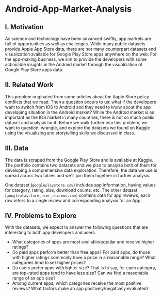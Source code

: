 # Android-App-Market-Analysis

## I. Motivation

As science and technology have been advanced swiftly, app markets are full of opportunities as well as challenges. While many public datasets provide Apple App Store data, there are not many counterpart datasets and visualization available for Google Play Store apps anywhere on the web. For the app-making business, we aim to provide the developers with some actionable insights in the Android market through the visualization of Google Play Store apps data.

## II. Related Work
This problem originated from some articles about the Apple Store policy conflicts that we read. Then a question occurs to us: what if the developers want to switch from IOS to Android and they need to know about the app developing situation in the Android market? While the Android market is as important as the IOS market in many countries, there is not so much public dataset and analysis for it. Before we walk further into this problem, we want to question, wrangle, and explore the datasets we found on Kaggle using the visualizing and storytelling skills we discussed in class.

## III. Data

The data is scraped from the Google Play Store and is available at Kaggle. The portfolio contains two datasets and we plan to analyze both of them for developing a comprehensive data exploration. Therefore, the data we use is spread across two tables and we'll join them together in further analysis.

One dataset (`googleplaystore.csv`) includes app information, having values for category, rating, size, download counts. etc. The other dataset (`googleplaystore_user_reviews.csv`) contains data for app reviews, each row refers to a single review and corresponding analysis for an App.

## IV. Problems to Explore

With the datasets, we expect to answer the following questions that are interesting to both app developers and users.
- What categories of apps are most available/popular and receive higher ratings?
- Do paid apps perform better than free apps? For paid apps, do those with higher ratings commonly have a price in a reasonable range? What categories tend to set higher prices?
- Do users prefer apps with lighter size? That is to say, for each category, are top-rated apps tend to have less size? Can we find a reasonable range of an app size?
- Among current apps, which categories receive the most positive reviews? What factors make an app positively/negatively evaluated?

